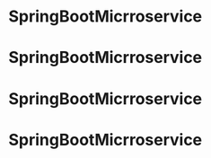 # SpringBootMicrroservice
# SpringBootMicrroservice
# SpringBootMicrroservice
# SpringBootMicrroservice
